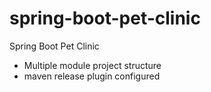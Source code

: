# spring-boot-pet-clinic
Spring Boot Pet Clinic
 - Multiple module project structure
 - maven release plugin configured
